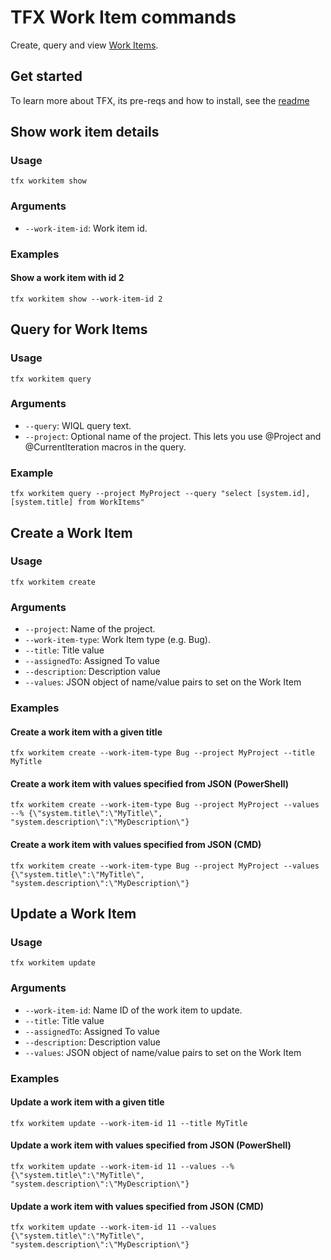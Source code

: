 # TFX Work Item commands

Create, query and view [Work Items](https://www.visualstudio.com/en-us/docs/work/backlogs/add-work-items).

## Get started

To learn more about TFX, its pre-reqs and how to install, see the [readme](../README.md)

## Show work item details

### Usage

`tfx workitem show`

### Arguments

* `--work-item-id`: Work item id.

### Examples

#### Show a work item with id 2

```
tfx workitem show --work-item-id 2
```

## Query for Work Items

### Usage

```
tfx workitem query
```

### Arguments

* `--query`: WIQL query text.
* `--project`: Optional name of the project. This lets you use @Project and @CurrentIteration macros in the query.

### Example

```
tfx workitem query --project MyProject --query "select [system.id], [system.title] from WorkItems"
```

## Create a Work Item

### Usage

```
tfx workitem create
```

### Arguments

* `--project`: Name of the project.
* `--work-item-type`: Work Item type (e.g. Bug).
* `--title`: Title value
* `--assignedTo`: Assigned To value
* `--description`: Description value
* `--values`: JSON object of name/value pairs to set on the Work Item


### Examples

#### Create a work item with a given title
```
tfx workitem create --work-item-type Bug --project MyProject --title MyTitle
```

#### Create a work item with values specified from JSON (PowerShell)
```
tfx workitem create --work-item-type Bug --project MyProject --values --% {\"system.title\":\"MyTitle\", "system.description\":\"MyDescription\"}
```

#### Create a work item with values specified from JSON (CMD)
```
tfx workitem create --work-item-type Bug --project MyProject --values {\"system.title\":\"MyTitle\", "system.description\":\"MyDescription\"}
```


## Update a Work Item

### Usage

```
tfx workitem update
```

### Arguments

* `--work-item-id`: Name ID of the work item to update.
* `--title`: Title value
* `--assignedTo`: Assigned To value
* `--description`: Description value
* `--values`: JSON object of name/value pairs to set on the Work Item


### Examples

#### Update a work item with a given title
```
tfx workitem update --work-item-id 11 --title MyTitle
```

#### Update a work item with values specified from JSON (PowerShell)
```
tfx workitem update --work-item-id 11 --values --% {\"system.title\":\"MyTitle\", "system.description\":\"MyDescription\"}
```

#### Update a work item with values specified from JSON (CMD)
```
tfx workitem update --work-item-id 11 --values {\"system.title\":\"MyTitle\", "system.description\":\"MyDescription\"}
```
